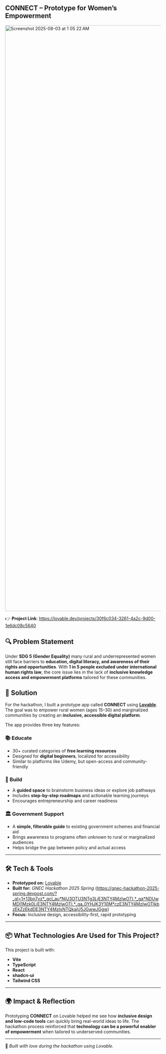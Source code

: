 ## CONNECT – Prototype for Women’s Empowerment  
<img width="2504" height="1890" alt="Screenshot 2025-08-03 at 1 05 22 AM" src="https://github.com/user-attachments/assets/cedfcb42-9e6b-4f0a-842a-3b242867994f" />

👉 **Project Link**: https://lovable.dev/projects/30f6c034-3261-4a2c-9d00-1e6dc08c5640

## 🔍 Problem Statement  
Under **SDG 5 (Gender Equality)** many rural and underrepresented women still face barriers to **education, digital literacy, and awareness of their rights and opportunities**. With **1 in 5 people excluded under international human rights law**, the core issue lies in the lack of **inclusive knowledge access and empowerment platforms** tailored for these communities.  

## 🎯 Solution  
For the hackathon, I built a prototype app called **CONNECT** using **[Lovable](https://lovable.dev/)**. The goal was to empower rural women (ages 15–30) and marginalized communities by creating an **inclusive, accessible digital platform**.  

The app provides three key features:  

### 📚 Educate  
- 30+ curated categories of **free learning resources**  
- Designed for **digital beginners**, localized for accessibility  
- Similar to platforms like Udemy, but open-access and community-friendly  

### 🔨 Build  
- A **guided space** to brainstorm business ideas or explore job pathways  
- Includes **step-by-step roadmaps** and actionable learning journeys  
- Encourages entrepreneurship and career readiness  

### 🏛 Government Support  
- A **simple, filterable guide** to existing government schemes and financial aid  
- Brings awareness to programs often unknown to rural or marginalized audiences  
- Helps bridge the gap between policy and actual access  

---

## 🛠 Tech & Tools  
- **Prototyped on:** [Lovable](https://lovable.dev/)  
- **Built for:** *GNEC Hackathon 2025 Spring* (https://gnec-hackathon-2025-spring.devpost.com/?_gl=1*13bn7vz*_gcl_au*NjU3OTU3NTg3LjE3NTY4MzIwOTI.*_ga*NDUwMDI1Mzk0LjE3NTY4MzIwOTI.*_ga_0YHJK3Y10M*czE3NTY4MzIwOTIkbzEkZzEkdDE3NTY4MzIxNTQkajU5JGwwJGgw)
- **Focus:** Inclusive design, accessibility-first, rapid prototyping  

---

## 📦 What Technologies Are Used for This Project?  
This project is built with:  
- **Vite**  
- **TypeScript**  
- **React**  
- **shadcn-ui**  
- **Tailwind CSS**  

---

## 🌍 Impact & Reflection  
Prototyping **CONNECT** on Lovable helped me see how **inclusive design and low-code tools** can quickly bring real-world ideas to life. The hackathon process reinforced that **technology can be a powerful enabler of empowerment** when tailored to underserved communities.  

---

🙌 *Built with love during the hackathon using Lovable.*  
